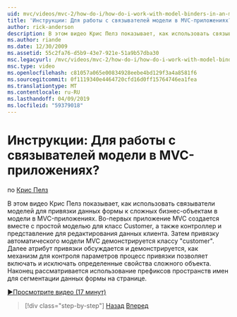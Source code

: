 ```yaml
---
uid: mvc/videos/mvc-2/how-do-i/how-do-i-work-with-model-binders-in-an-mvc-application
title: 'Инструкции: Для работы с связывателей модели в MVC-приложениях? | Документы Майкрософт'
author: rick-anderson
description: В этом видео Крис Пелз показывает, как использовать связыватели моделей для привязки данных формы к сложных бизнес-объектам в модели в MVC-приложениях. Во-первых, applicat MVC...
ms.author: riande
ms.date: 12/30/2009
ms.assetid: 55c2fa76-d5b9-43e7-921e-51a9b57dba30
msc.legacyurl: /mvc/videos/mvc-2/how-do-i/how-do-i-work-with-model-binders-in-an-mvc-application
msc.type: video
ms.openlocfilehash: c81057a065e00834928eebe4bd129f3a4a8581f6
ms.sourcegitcommit: 0f1119340e4464720cfd16d0ff15764746ea1fea
ms.translationtype: MT
ms.contentlocale: ru-RU
ms.lasthandoff: 04/09/2019
ms.locfileid: "59379018"
---
```

# <a name="how-do-i-work-with-model-binders-in-an-mvc-application"></a>Инструкции: Для работы с связывателей модели в MVC-приложениях?

по [Крис Пелз](https://twitter.com/chrispels)

В этом видео Крис Пелз показывает, как использовать связыватели моделей для привязки данных формы к сложных бизнес-объектам в модели в MVC-приложениях. Во-первых приложение MVC создается вместе с простой моделью для класс Customer, а также контроллер и представление для редактирования данных клиента. Затем привязку автоматического модели MVC демонстрируется классу "customer". Далее атрибут привязки обсуждается и демонстрируется, как механизм для контроля параметров процесс привязки позволяет включать и исключать определенные свойства сложного объекта. Наконец рассматривается использование префиксов пространств имен для сегментации данных формы на странице.

[&#9654;Просмотрите видео (17 минут)](https://channel9.msdn.com/Blogs/ASP-NET-Site-Videos/how-do-i-work-with-model-binders-in-an-mvc-application)

> [!div class="step-by-step"]
> [Назад](how-do-i-create-a-custom-html-helper-for-an-mvc-application.md)
> [Вперед](how-do-i-use-httpverbs-attributes-in-an-mvc-application.md)
